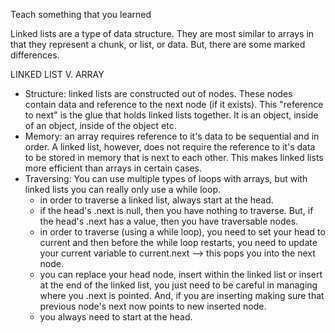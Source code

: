 Teach something that you learned

Linked lists are a type of data structure.  They are most similar to arrays in that they represent a chunk, or list, or data.  But, there are some marked differences.

LINKED LIST V. ARRAY
- Structure: linked lists are constructed out of nodes. These nodes contain data and reference to the next node (if it exists).  This "reference to next" is the glue that holds linked lists together. It is an object, inside of an object, inside of the object etc. 
- Memory: an array requires reference to it's data to be sequential and in order.  A linked list, however, does not require the reference to it's data to be stored in memory that is next to each other.  This makes linked lists more efficient than arrays in certain cases.
- Traversing: You can use multiple types of loops with arrays, but with linked lists you can really only use a while loop.
    - in order to traverse a linked list, always start at the head.
    - if the head's .next is null, then you have nothing to traverse. But, if the head's .next has a value, then you have traversable nodes.
    - in order to traverse (using a while loop), you need to set your head to current and then before the while loop restarts, you need to update your current variable to current.next --> this pops you into the next node.
    - you can replace your head node, insert within the linked list or insert at the end of the linked list, you just need to be careful in managing where you .next is pointed.  And, if you are inserting making sure that previous node's next now points to new inserted node.
    - you always need to start at the head. 



